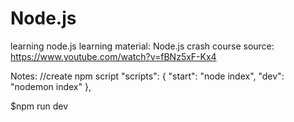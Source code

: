 # Node.js
learning node.js
learning material: Node.js crash course
source: https://www.youtube.com/watch?v=fBNz5xF-Kx4

Notes: 
//create npm script
  "scripts": {
    "start": "node index",
    "dev": "nodemon index"
  },

  $npm run dev 
  